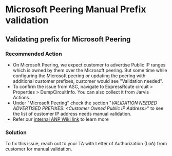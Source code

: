 # Microsoft Peering Manual Prefix validation

<properties
pageTitle="Microsoft Peering Manual Prefix validation"
description="Microsoft Peering Manual Prefix validation"
service="Microsoft.Network"
resource="Microsoft.Network/expressRouteCircuits,Microsoft.Network/expressRouteCrossConnections,Microsoft.Network/expressRouteGateways,Microsoft.Network/expressRoutePorts,Microsoft.Network/expressRoutePortsLocations,Microsoft.Network/expressRouteServiceProviders"
authors="riturajc"
ms.author="riturajc, assandu"
displayOrder=""
selfHelpType="TSG_Content"
supportTopicIds=""
resourceTags=""
productPesIds=""
cloudEnvironments="public, fairfax, blackforest, mooncake, usnat, ussec"
articleId="14a19f3e-4937-4a4e-8891-f5edcf09d38e"
ownershipId="CloudNet_AzureExpressRoute"
/>

## Validating prefix for Microsoft Peering

### Recommended Action

* On Microsoft Peering, we expect customer to advertise Public IP ranges which is owned by them over the Microsoft peering. But some time while configuring the Microsoft peering or updating the peering with additional customer prefixes, customer would see "Validation needed".
* To confirm the issue from ASC, navigate to ExpressRoute circuit > Properties > DumpCircuitInfo. You can also collect it from Jarvis Actions.
* Under "Microsoft Peering" check the section "*VALIDATION NEEDED ADVERTISED PREFIXES: \<Customer Owned Public IP Address\>*" to see the list of customer IP address needs manual validation.
* Refer our [internal ANP Wiki link](https://supportability.visualstudio.com/AzureNetworking/_wiki/wikis/Wiki/137958/How-to-Manually-Validate-ASN-and-Public-Prefixes-for-ExR) to learn more

### Solution

To fix this issue, reach out to your TA with Letter of Authorization (LoA) from customer for manual validation.



